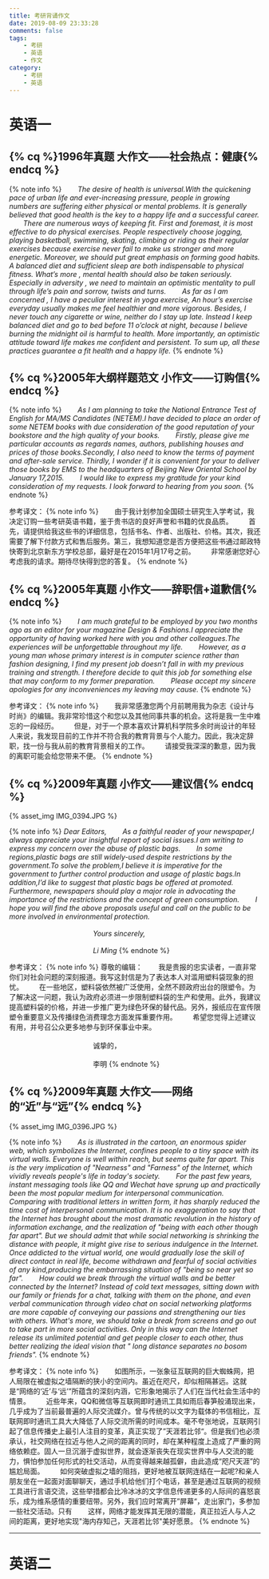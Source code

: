 ```yaml
---
title: 考研背诵作文
date: 2019-08-09 23:33:28
comments: false
tags:
	- 考研
	- 英语
	- 作文
category:
	- 考研
	- 英语
---
```


# 英语一

## {% cq %}1996年真题 大作文——社会热点：健康{% endcq %}
{% note info %}
*&emsp;&emsp;The desire of health is universal.With the quickening pace of urban life and ever-increasing pressure, people in growing numbers are suffering either physical or mental problems. It is generally believed that good health is the key to a happy life and a successful career.*
*&emsp;&emsp;There are numerous ways of keeping fit. First and foremast, it is most effective to do physical exercises. People respectively choose jogging, playing basketball, swimming, skating, climbing or riding as their regular exercises because exercise never fail to make us stronger and more energetic. Moreover, we should put great emphasis on forming good habits. A balanced diet and sufficient sleep are both indispensable to physical fitness. What’s more , mental health should also be taken seriously. Especially in adversity , we need to maintain an optimistic mentality to pull through life’s pain and sorrow, twists and turns.*
*&emsp;&emsp;As far as I am concerned , I have a peculiar interest in yoga exercise, An hour’s exercise everyday usually makes me feel healthier and more vigorous. Besides, I never touch any cigarette or wine, neither do I stay up late. Instead I keep balanced diet and go to bed before 11 o’clock at night, because I believe burning the midnight oil is harmful to health. More importantly, an optimistic attitude toward life makes me confident and persistent. To sum up, all these practices guarantee a fit health and a happy life.*
{% endnote %}
</br>
<!--more-->

## {% cq %}2005年大纲样题范文 小作文——订购信{% endcq %}
{% note info %}
*&emsp;&emsp;As I am planning to take the National Entrance Test of English for MA/MS Candidates (NETEM).I have decided to place an order of some NETEM books with due consideration of the good reputation of your bookstore and the high quality of your books.*
*&emsp;&emsp;Firstly, please give me particular accounts as regards names, authors, publishing houses and prices of those books.Secondly, I also need to know the terms of payment and after-sale service. Thirdly, I wonder if it is convenient for your to deliver those books by EMS to the headquarters of Beijing New Oriental School by January 17,2015.*
*&emsp;&emsp;I would like to express my gratitude for your kind consideration of my requests. I look forward to hearing from you soon.*
{% endnote %}


参考译文：
{% note info %}
&emsp;&emsp;由于我计划参加全国硕士研究生入学考试，我决定订购一些考研英语书籍，鉴于贵书店的良好声誉和书籍的优良品质。
&emsp;&emsp;首先，请提供给我这些书的详细信息，包括书名、作者、出版社、价格。其次，我还需要了解下付款方式和售后服务。第三，我想知道您是否方便把这些书通过邮政特快寄到北京新东方学校总部，最好是在2015年1月17号之前。
&emsp;&emsp;非常感谢您好心考虑我的请求。期待尽快得到您的答复。
{% endnote %}
</br>

## {% cq %}2005年真题 小作文——辞职信+道歉信{% endcq %}
{% note info %}
*&emsp;&emsp;I am much grateful to be employed by you two months ago as an editor for your magazine Design & Fashions.I appreciate the opportunity of having worked  here with you and other colleagues.The experiences will be unforgettable throughout my life.*
*&emsp;&emsp;However, as a young man whose primary interest is in computer science rather than fashion designing, I find my present job doesn’t fall in with my previous training and strength. I therefore decide to quit this job for something else that may conform to my former preparation.*
*&emsp;&emsp;Please accept my sincere apologies for any inconveniences my leaving may cause.*
{% endnote %}

参考译文：
{% note info %}
&emsp;&emsp;我非常感激您两个月前聘用我为杂志《设计与时尚》的编辑。我非常珍惜这个和您以及其他同事共事的机会。这将是我一生中难忘的一段经历。
&emsp;&emsp;但是，对于一个原本喜欢计算机科学院多余时尚设计的年轻人来说，我发现目前的工作并不符合我的教育背景与个人能力。因此，我决定辞职，找一份与我从前的教育背景相关的工作。
&emsp;&emsp;请接受我深深的歉意，因为我的离职可能会给您带来不便。
{% endnote %}
</br>

## {% cq %}2009年真题 小作文——建议信{% endcq %}

{% asset_img IMG_0394.JPG %}

{% note info %}
*Dear Editors,*
*&emsp;&emsp;As a faithful reader of your newspaper,I always appreciate your insightful report of social issues.I am writing to express my concern over the abuse of plastic bags.*
*&emsp;&emsp;In some regions,plastic bags are still widely-used despite restrictions by the government.To solve the problem,I believe it is imperative for the government to further control  production and usage of plastic bags.In addition,I’d like to suggest that plastic bags be offered at promoted. Furthermore, newspapers should play a major role in advocating the importance of the restrictions and the concept of green consumption.*
*&emsp;&emsp;I hope you will find the above proposals useful and call on the public to be more involved in environmental protection.*
*&emsp;&emsp;&emsp;&emsp;&emsp;&emsp;&emsp;&emsp;&emsp;&emsp;&emsp;&emsp;&emsp;&emsp;&emsp;&emsp;&emsp;&emsp;&emsp;&emsp;&emsp;&emsp;&emsp;&emsp;&emsp;&emsp;&emsp;&emsp;&emsp;&emsp;&emsp;&emsp;&emsp;&emsp;&emsp;&emsp;&emsp;&emsp;&emsp;&emsp;&emsp;&emsp;&emsp;&emsp;&emsp;&emsp;&emsp;&emsp;Yours sincerely,*
*&emsp;&emsp;&emsp;&emsp;&emsp;&emsp;&emsp;&emsp;&emsp;&emsp;&emsp;&emsp;&emsp;&emsp;&emsp;&emsp;&emsp;&emsp;&emsp;&emsp;&emsp;&emsp;&emsp;&emsp;&emsp;&emsp;&emsp;&emsp;&emsp;&emsp;&emsp;&emsp;&emsp;&emsp;&emsp;&emsp;&emsp;&emsp;&emsp;&emsp;&emsp;&emsp;&emsp;&emsp;&emsp;&emsp;&emsp;&emsp;Li Ming*
{% endnote %}

参考译文：
{% note info %}
尊敬的编辑：
&emsp;&emsp;我是贵报的忠实读者，一直非常你们对社会问题的深刻报道。我写这封信是为了表达本人对滥用塑料袋现象的担忧。
&emsp;&emsp;在一些地区，塑料袋依然被广泛使用，全然不顾政府出台的限塑令。为了解决这一问题，我认为政府必须进一步限制塑料袋的生产和使用。此外，我建议提高塑料袋的价格，并进一步推广更为绿色环保的替代品。另外，报纸应在宣传限塑令重要意义及传播绿色消费理念方面发挥重要作用。
&emsp;&emsp;希望您觉得上述建议有用，并号召公众更多地参与到环保事业中来。
&emsp;&emsp;&emsp;&emsp;&emsp;&emsp;&emsp;&emsp;&emsp;&emsp;&emsp;&emsp;&emsp;&emsp;&emsp;&emsp;&emsp;&emsp;&emsp;&emsp;&emsp;&emsp;&emsp;&emsp;&emsp;&emsp;&emsp;&emsp;&emsp;&emsp;&emsp;&emsp;&emsp;&emsp;&emsp;&emsp;&emsp;&emsp;&emsp;&emsp;&emsp;&emsp;&emsp;&emsp;&emsp;&emsp;&emsp;&emsp;诚挚的，
&emsp;&emsp;&emsp;&emsp;&emsp;&emsp;&emsp;&emsp;&emsp;&emsp;&emsp;&emsp;&emsp;&emsp;&emsp;&emsp;&emsp;&emsp;&emsp;&emsp;&emsp;&emsp;&emsp;&emsp;&emsp;&emsp;&emsp;&emsp;&emsp;&emsp;&emsp;&emsp;&emsp;&emsp;&emsp;&emsp;&emsp;&emsp;&emsp;&emsp;&emsp;&emsp;&emsp;&emsp;&emsp;&emsp;&emsp;&emsp;李明
{% endnote %}
</br>

## {% cq %}2009年真题 大作文——网络的“近”与“远”{% endcq %}

{% asset_img IMG_0396.JPG %}

{% note info %}
*&emsp;&emsp;As is illustrated in the cartoon, an enormous spider web, which symbolizes the Internet, confines people to a tiny space with its virtual walls. Everyone is well within reach, but seems quite far apart. This is the very implication of "Nearness" and "Farness" of the Internet, which vividly reveals people's life in today's society.*
*&emsp;&emsp;For the past few years, instant messaging tools like QQ and Wechat have sprung up and practically been the most popular medium for interpersonal communication. Comparing with traditional letters in written form, it has sharply reduced the time cost of interpersonal communication. It is no exaggeration to say that the Internet has brought about the most dramatic revolution in the history of information exchange, and the realization of "being with each other though far apart". But we should admit that while social networking is shrinking the distance with people, it might give rise to serious indulgence in the Internet. Once addicted to the virtual world, one would gradually lose the skill of direct contact in real life, become withdrawn and fearful of social activities of any kind,producing the embarrassing situation of "being so near yet so far".*
*&emsp;&emsp;How could we break through the virtual walls and be better connected by the Internet? Instead of cold text messages, sitting down with our family or friends for a chat, talking with them on the phone, and even verbal communication through video chat on social networking platforms are more capable of conveying our passions and strengthening our ties with others. What's more, we should take a break from screens and go out to take part in more social activities. Only in this way can the Internet release its unlimited potential and get people closer to each other, thus better realizing the ideal vision that " long distance separates no bosom friends".*
{% endnote %}

参考译文：
{% note info %}
&emsp;&emsp;如图所示，一张象征互联网的巨大蜘蛛网，把人局限在被虚拟之墙隔断的狭小的空间内。虽近在咫尺，却似相隔甚远。这就是“网络的‘近’与‘远’”所蕴含的深刻内涵，它形象地揭示了人们在当代社会生活中的情景。
&emsp;&emsp;近些年来，QQ和微信等互联网即时通讯工具如雨后春笋般涌现出来，几乎成为了当前最普遍的人际交流媒介。曾与传统的以文字为载体的书信相比，互联网即时通讯工具大大降低了人际交流所需的时间成本。毫不夸张地说，互联网引起了信息传播史上最引人注目的变革，真正实现了”天涯若比邻“。但是我们也必须承认，社交网络在拉近与他人之间的距离的同时，却在某种程度上造成了严重的网络依赖症。固人一旦沉溺于虚拟世界，就会逐渐丧失在现实世界中与人交流的能力，惧怕参加任何形式的社交活动，从而变得越来越孤僻，由此造成“咫尺天涯”的尴尬局面。
&emsp;&emsp;如何突破虚拟之墙的阻挡，更好地被互联网连结在一起呢?和亲人朋友坐在一起面对面聊聊天，通过手机给他们打个电话，甚至是通过互联网的视频工具进行言语交流，这些举措都会比冷冰冰的文字信息传递更多的人际间的喜怒哀乐，成为维系感情的重要纽带。另外，我们应时常离开”屏幕“，走出家门，多参加一些社交活动。只有
&emsp;&emsp;这样，网络才能发挥其无限的潜能，真正拉近人与人之间的距离，更好地实现"海内存知己，天涯若比邻"美好愿景。
{% endnote %}
</br>

---

# 英语二